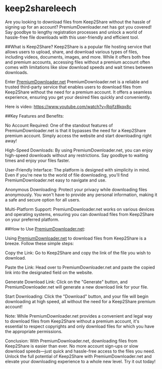 # keep2shareleech
Are you looking to download files from Keep2Share without the hassle of signing up for an account? PremiumDownloader.net has got you covered! Say goodbye to lengthy registration processes and unlock a world of hassle-free file downloads with this user-friendly and efficient tool.

##What is Keep2Share?
Keep2Share is a popular file hosting service that allows users to upload, share, and download various types of files, including videos, documents, images, and more. While it offers both free and premium accounts, accessing files without a premium account often comes with limitations like slow download speeds and wait times between downloads.

Enter [PremiumDownloader.net](https://premiumdownloader.net 'PremiumDownloader.net')
PremiumDownloader.net is a reliable and trusted third-party service that enables users to download files from Keep2Share without the need for a premium account. It offers a seamless experience, ensuring you get your desired files quickly and conveniently.

Here is video: https://www.youtube.com/watch?v=Rqjfz8kqx8c 

##Key Features and Benefits:

No Account Required: One of the standout features of PremiumDownloader.net is that it bypasses the need for a Keep2Share premium account. Simply access the website and start downloading right away!

High-Speed Downloads: By using PremiumDownloader.net, you can enjoy high-speed downloads without any restrictions. Say goodbye to waiting times and enjoy your files faster.

User-Friendly Interface: The platform is designed with simplicity in mind. Even if you're new to the world of file downloading, you'll find PremiumDownloader.net easy to navigate and use.

Anonymous Downloading: Protect your privacy while downloading files anonymously. You won't have to provide any personal information, making it a safe and secure option for all users.

Multi-Platform Support: PremiumDownloader.net works on various devices and operating systems, ensuring you can download files from Keep2Share on your preferred platform.

##How to Use [PremiumDownloader.net](https://premiumdownloader.net 'PremiumDownloader.net'):

Using [PremiumDownloader.net](https://premiumdownloader.net 'PremiumDownloader.net') to download files from Keep2Share is a breeze. Follow these simple steps:

Copy the Link: Go to Keep2Share and copy the link of the file you wish to download.

Paste the Link: Head over to PremiumDownloader.net and paste the copied link into the designated field on the website.

Generate Download Link: Click on the "Generate" button, and PremiumDownloader.net will generate a new download link for your file.

Start Downloading: Click the "Download" button, and your file will begin downloading at high speed, all without the need for a Keep2Share premium account!

Note:
While PremiumDownloader.net provides a convenient and legal way to download files from Keep2Share without a premium account, it's essential to respect copyrights and only download files for which you have the appropriate permissions.

Conclusion:
With PremiumDownloader.net, downloading files from Keep2Share is easier than ever. No more account sign-ups or slow download speeds—just quick and hassle-free access to the files you need. Unlock the full potential of Keep2Share with PremiumDownloader.net and elevate your downloading experience to a whole new level. Try it out today!
